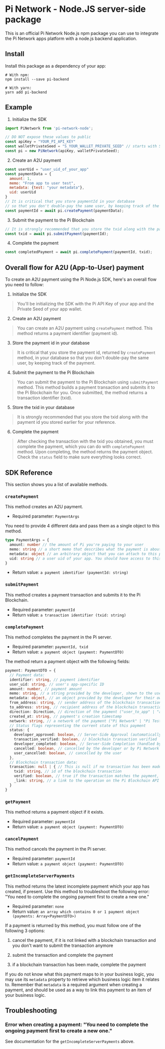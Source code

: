 # Pi Network - Node.JS server-side package

This is an official Pi Network Node.js npm package you can use to integrate the Pi Network apps platform with a node.js backend application.

## Install

Install this package as a dependency of your app:

```shell
# With npm:
npm install --save pi-backend

# With yarn:
yarn add pi-backend
```

## Example

1. Initialize the SDK
```javascript
import PiNetwork from 'pi-network-node';

// DO NOT expose these values to public
const apiKey = "YOUR_PI_API_KEY"
const walletPrivateSeed = "S_YOUR_WALLET_PRIVATE_SEED" // starts with S
const pi = new PiNetwork(apiKey, walletPrivateSeed);
```

2. Create an A2U payment
```javascript
const userUid = "user_uid_of_your_app"
const paymentData = {
  amount: 1,
  memo: "From app to user test",
  metadata: {test: "your metadata"},
  uid: userUid
}
// It is critical that you store paymentId in your database
// so that you don't double-pay the same user, by keeping track of the payment.
const paymentId = await pi.createPayment(paymentData);
```

3. Submit the payment to the Pi Blockchain
```javascript
// It is strongly recommended that you store the txid along with the paymentId you stored earlier for your reference.
const txid = await pi.submitPayment(paymentId);
```

4. Complete the payment
```javascript
const completedPayment = await pi.completePayment(paymentId, txid);
```

## Overall flow for A2U (App-to-User) payment

To create an A2U payment using the Pi Node.js SDK, here's an overall flow you need to follow:

1. Initialize the SDK
> You'll be initializing the SDK with the Pi API Key of your app and the Private Seed of your app wallet.

2. Create an A2U payment
> You can create an A2U payment using `createPayment` method. This method returns a payment identifier (payment id).

3. Store the payment id in your database
> It is critical that you store the payment id, returned by `createPayment` method, in your database so that you don't double-pay the same user, by keeping track of the payment.

4. Submit the payment to the Pi Blockchain
> You can submit the payment to the Pi Blockchain using `submitPayment` method. This method builds a payment transaction and submits it to the Pi Blockchain for you. Once submitted, the method returns a transaction identifier (txid).

5. Store the txid in your database
> It is strongly recommended that you store the txid along with the payment id you stored earlier for your reference.

6. Complete the payment
> After checking the transaction with the txid you obtained, you must complete the payment, which you can do with `completePayment` method. Upon completing, the method returns the payment object. Check the `status` field to make sure everything looks correct.

## SDK Reference

This section shows you a list of available methods.
### `createPayment`

This method creates an A2U payment.

- Required parameter: `PaymentArgs`

You need to provide 4 different data and pass them as a single object to this method.
```typescript
type PaymentArgs = {
  amount: number // the amount of Pi you're paying to your user
  memo: string // a short memo that describes what the payment is about
  metadata: object // an arbitrary object that you can attach to this payment. This is for your own use. You should use this object as a way to link this payment with your internal business logic.
  uid: string // a user uid of your app. You should have access to this value if a user has authenticated on your app.
}
```

- Return value: `a payment identifier (paymentId: string)`

### `submitPayment`

This method creates a payment transaction and submits it to the Pi Blockchain.

- Required parameter: `paymentId`
- Return value: `a transaction identifier (txid: string)`

### `completePayment`

This method completes the payment in the Pi server.

- Required parameter: `paymentId, txid`
- Return value: `a payment object (payment: PaymentDTO)`

The method return a payment object with the following fields:

```typescript
payment: PaymentDTO = {
  // Payment data:
  identifier: string, // payment identifier
  user_uid: string, // user's app-specific ID
  amount: number, // payment amount
  memo: string, // a string provided by the developer, shown to the user
  metadata: object, // an object provided by the developer for their own usage
  from_address: string, // sender address of the blockchain transaction
  to_address: string, // recipient address of the blockchain transaction
  direction: Direction, // direction of the payment ("user_to_app" | "app_to_user")
  created_at: string, // payment's creation timestamp
  network: string, // a network of the payment ("Pi Network" | "Pi Testnet")
  // Status flags representing the current state of this payment
  status: {
    developer_approved: boolean, // Server-Side Approval (automatically approved for A2U payment)
    transaction_verified: boolean, // blockchain transaction verified
    developer_completed: boolean, // Server-Side Completion (handled by the create_payment! method)
    cancelled: boolean, // cancelled by the developer or by Pi Network
    user_cancelled: boolean, // cancelled by the user
  },
  // Blockchain transaction data:
  transaction: null | { // This is null if no transaction has been made yet
    txid: string, // id of the blockchain transaction
    verified: boolean, // true if the transaction matches the payment, false otherwise
    _link: string, // a link to the operation on the Pi Blockchain API
  }
}
```

### `getPayment`

This method returns a payment object if it exists.

- Required parameter: `paymentId`
- Return value: `a payment object (payment: PaymentDTO)`

### `cancelPayment`

This method cancels the payment in the Pi server.

- Required parameter: `paymentId`
- Return value: `a payment object (payment: PaymentDTO)`

### `getIncompleteServerPayments`

This method returns the latest incomplete payment which your app has created, if present. Use this method to troubleshoot the following error: "You need to complete the ongoing payment first to create a new one."

- Required parameter: `none`
- Return value: `an array which contains 0 or 1 payment object (payments: Array<PaymentDTO>)`

If a payment is returned by this method, you must follow one of the following 3 options:

1. cancel the payment, if it is not linked with a blockchain transaction and you don't want to submit the transaction anymore

2. submit the transaction and complete the payment

3. if a blockchain transaction has been made, complete the payment

If you do not know what this payment maps to in your business logic, you may use its `metadata` property to retrieve which business logic item it relates to. Remember that `metadata` is a required argument when creating a payment, and should be used as a way to link this payment to an item of your business logic.

## Troubleshooting

### Error when creating a payment: "You need to complete the ongoing payment first to create a new one."

See documentation for the `getIncompleteServerPayments` above.

